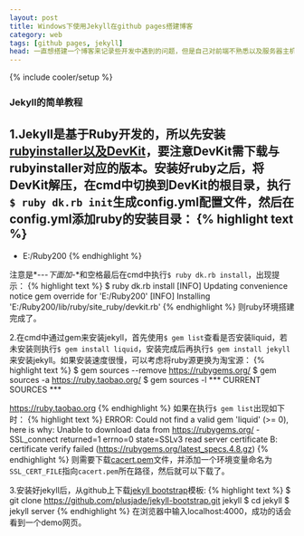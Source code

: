 ```yaml
---
layout: post
title: Windows下使用Jekyll在github pages搭建博客
category: web
tags: [github pages, jekyll]
head: 一直想搭建一个博客来记录些开发中遇到的问题，但是自己对前端不熟悉以及服务器主机等等原因，迟迟没有行动起来。后来发现了github pages这个东西，可以支持用户在github上搭建个人博客，于是乎开始折腾起Jekyll了。
---
```

{% include cooler/setup %}

### Jekyll的简单教程 ###
1.Jekyll是基于Ruby开发的，所以先安装[rubyinstaller以及DevKit][1]，要注意DevKit需下载与rubyinstaller对应的版本。安装好ruby之后，将DevKit解压，在cmd中切换到DevKit的根目录，执行`$ ruby dk.rb init`生成config.yml配置文件，然后在config.yml添加ruby的安装目录：
{% highlight text %}
---
- E:/Ruby200
{% endhighlight %}

注意是*---*下面加*-*和空格最后在cmd中执行`$ ruby dk.rb install`，出现提示：
{% highlight text %}
$ ruby dk.rb install
[INFO] Updating convenience notice gem override for 'E:/Ruby200'
[INFO] Installing 'E:/Ruby200/lib/ruby/site_ruby/devkit.rb'
{% endhighlight %}
则ruby环境搭建完成了。

2.在cmd中通过gem来安装jekyll，首先使用`$ gem list`查看是否安装liquid，若未安装则执行`$ gem install liquid`，安装完成后再执行`$ gem install jekyll`来安装jekyll。如果安装速度很慢，可以考虑将ruby源更换为淘宝源：
{% highlight text %}
$ gem sources --remove https://rubygems.org/
$ gem sources -a https://ruby.taobao.org/
$ gem sources -l
*** CURRENT SOURCES ***

https://ruby.taobao.org
{% endhighlight %}
如果在执行`$ gem list`出现如下时：
{% highlight text %}
ERROR:  Could not find a valid gem 'liquid' (>= 0), here is why:
          Unable to download data from https://rubygems.org/ - SSL_connect returned=1 errno=0 state=SSLv3 read server certificate
B: certificate verify failed (https://rubygems.org/latest_specs.4.8.gz)
{% endhighlight %}
则需要下载[cacert.pem][3]文件，并添加一个环境变量命名为`SSL_CERT_FILE`指向`cacert.pem`所在路径，然后就可以下载了。
</br>

3.安装好jekyll后，从github上下载[jekyll bootstrap][2]模板:
{% highlight text %}
$ git clone https://github.com/plusjade/jekyll-bootstrap.git jekyll
$ cd jekyll
$ jekyll server
{% endhighlight %}
在浏览器中输入localhost:4000，成功的话会看到一个demo网页。

[1]: http://rubyinstaller.org/downloads/
[2]: https://github.com/plusjade/jekyll-bootstrap/
[3]: http://curl.haxx.se/ca/cacert.pem